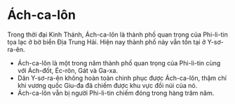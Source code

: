 # Ách-ca-lôn

Trong thời đại Kinh Thánh, Ách-ca-lôn là thành phố quan trọng của Phi-li-tin tọa lạc ở bờ biển Địa Trung Hải. Hiện nay thành phố này vẫn tồn tại ở Y-sơ-ra-ên.
- Ách-ca-lôn  là một trong năm thành phố quan trọng của Phi-li-tin cùng với Ách-đốt, Éc-rôn, Gát và Ga-xa.
- Dân Y-sơ-ra-ên không hoàn toàn chinh phục được Ách-ca-lôn, thậm chí khi vương quốc Giu-đa đã chiếm được khu vực đồi núi của nó.
- Ách-ca-lôn vẫn bị người Phi-li-tin chiếm đóng trong hàng trăm năm.

